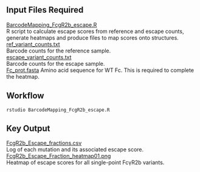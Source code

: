 ## Input Files Required

[BarcodeMapping_FcgR2b_escape.R](https://github.com/Ortlund-Laboratory/DMS_IgG1Fc/blob/main/example_enrichment_escape/scores_and_visualization/enrichment/BarcodeMapping_FcgR2b_enrich.R)<br>
R script to calculate escape scores from reference and escape counts, generate heatmaps and produce files to map scores onto structures.<br>
[ref_variant_counts.txt](https://github.com/Ortlund-Laboratory/DMS_IgG1Fc/blob/main/example_enrichment_escape/scores_and_visualization/enrichment/ref_variant_counts.txt)<br>
Barcode counts for the reference sample.<br>
[escape_variant_counts.txt](https://github.com/Ortlund-Laboratory/DMS_IgG1Fc/blob/main/example_enrichment_escape/scores_and_visualization/enrichment/enrich_variant_counts.txt)<br>
Barcode counts for the escape sample.<br>
[Fc_prot.fasta](https://github.com/Ortlund-Laboratory/DMS_IgG1Fc/blob/main/example_enrichment_escape/scores_and_visualization/enrichment/Fc_prot.fasta)
Amino acid sequence for WT Fc. This is required to complete the heatmap.

## Workflow

```
rstudio BarcodeMapping_FcgR2b_escape.R
```

## Key Output

[FcgR2b_Escape_fractions.csv](https://github.com/Ortlund-Laboratory/DMS_IgG1Fc/blob/main/example_enrichment_escape/scores_and_visualization/enrichment/output/FcgR2b_Enrich_fractions.csv)<br>
Log of each mutation and its associated escape score.<br>
[FcgR2b_Escape_Fraction_heatmap01.png](https://github.com/Ortlund-Laboratory/DMS_IgG1Fc/blob/main/example_enrichment_escape/scores_and_visualization/enrichment/output/FcgR2b_Enrich_Fraction_heatmap01.png)<br>
Heatmap of escape scores for all single-point FcγR2b variants.<br>
